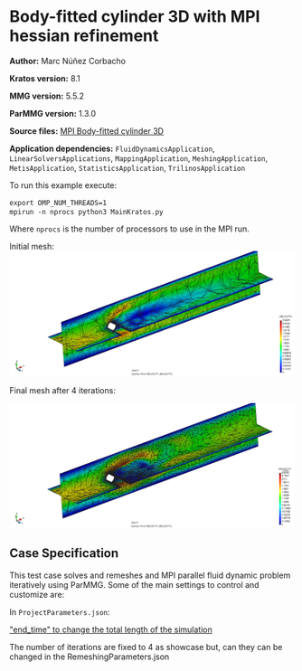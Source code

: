 # Body-fitted cylinder 3D with MPI hessian refinement

**Author:** Marc Núñez Corbacho

**Kratos version:** 8.1

**MMG version:** 5.5.2

**ParMMG version:** 1.3.0

**Source files:** [MPI Body-fitted cylinder 3D](https://github.com/KratosMultiphysics/Examples/tree/master/parmmg_remeshing_examples/use_cases/body_fitted_hessian_cylinder3D/source)

**Application dependencies:** `FluidDynamicsApplication`, `LinearSolversApplications`, `MappingApplication`, `MeshingApplication`, `MetisApplication`,  `StatisticsApplication`, `TrilinosApplication`

To run this example execute:

    export OMP_NUM_THREADS=1
    mpirun -n nprocs python3 MainKratos.py

Where `nprocs` is the number of processors to use in the MPI run.

Initial mesh:
![initial](data/cylinder_initial.png)

Final mesh after 4 iterations:

![final](data/cylinder_remeshed.png)
## Case Specification

This test case solves and remeshes and MPI parallel fluid dynamic problem iteratively using ParMMG. Some of the main settings to control and customize are:


In  `ProjectParameters.json`:

["end_time" to change the total length of the simulation](source/ProjectParameters.json#L7)


 The number of iterations are fixed to 4 as showcase but, can they can be changed in the RemeshingParameters.json

